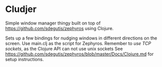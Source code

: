 # Cludjer

Simple window manager thingy built on top of 
https://github.com/sdegutis/zephyros using Clojure. 

Sets up a few bindings for nudging windows in different directions on the 
screen. Use main.clj as the script for Zephyros. Remember to 
*use TCP sockets*, as the Clojure API can not use unix sockets See 
https://github.com/sdegutis/zephyros/blob/master/Docs/Clojure.md
for setup instructions.

